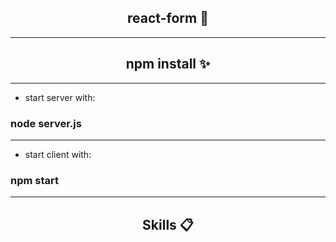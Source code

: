 ### <h2 align="center">react-form 👋</h2>
---
### <h2 align="center">npm install ✨</h2>

--- 
- start server with:
### node server.js 
---
- start client with:
### npm start
---
### <h2 align="center">Skills 📋</h2>
